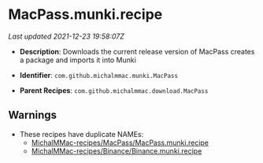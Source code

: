 # MacPass.munki.recipe

_Last updated 2021-12-23 19:58:07Z_

- **Description**: Downloads the current release version of MacPass creates a package and imports it into Munki

- **Identifier**: `com.github.michalmmac.munki.MacPass`

- **Parent Recipes**: `com.github.michalmmac.download.MacPass`

## Warnings

- These recipes have duplicate NAMEs:
    - [MichalMMac-recipes/MacPass/MacPass.munki.recipe](/autopkg-dupe-tracker/MichalMMac-recipes/MacPass/MacPass.munki.recipe)
    - [MichalMMac-recipes/Binance/Binance.munki.recipe](/autopkg-dupe-tracker/MichalMMac-recipes/Binance/Binance.munki.recipe)